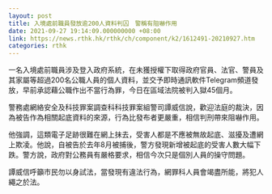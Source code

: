 ```yaml
---
layout: post
title: 入境處前職員發放逾200人資料判囚　警稱有阻嚇作用
date: 2021-09-27 19:14:09.000000000 +08:00
link: https://news.rthk.hk/rthk/ch/component/k2/1612491-20210927.htm
categories: rthk
---
```


一名入境處前職員涉及登入政府系統，在未獲授權下取得政府官員、法官、警員及其家屬等超過200名公職人員的個人資料，並交予即時通訊軟件Telegram頻道發放，早前承認藉公職作出不當行為罪，今日在區域法院被判入獄45個月。

警務處網絡安全及科技罪案調查科科技罪案組警司譚威信說，歡迎法庭的裁決，因為被告作為相關起底資料的來源，行為比發布者更嚴重，相信判刑帶來阻嚇作用。

他強調，這類電子足跡很難在網上抹去，受害人都是不應被無故起底、滋擾及遭網上欺凌。他說，自被告於去年8月被捕後，警方發現新增被起底的受害人數大幅下跌。警方說，政府對公務員有嚴格要求，相信今次只是個別人員的操守問題。

譚威信呼籲市民勿以身試法，當發現有違法行為，網罪科人員會竭盡所能，將犯人繩之於法。
